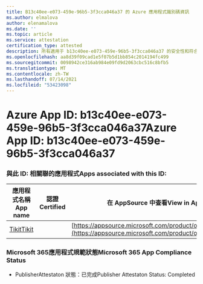 ```yaml
---
title: B13c40ee-e073-459e-96b5-3f3cca046a37 的 Azure 應用程式識別碼資訊
ms.author: elmalova
author: elenamalova
ms.date: ''
ms.topic: article
ms.service: attestation
certification_type: attested
description: 所有適用于 b13c40ee-e073-459e-96b5-3f3cca046a37 的安全性和符合性資訊資訊。
ms.openlocfilehash: aa8d39f09cad1e5f07b5d1bb854c2014194fc499
ms.sourcegitcommit: 0098942ce316ab984e09fd9d2063cbc516c8bfb5
ms.translationtype: MT
ms.contentlocale: zh-TW
ms.lasthandoff: 07/14/2021
ms.locfileid: "53423098"
---
```

# <a name="azure-app-id-b13c40ee-e073-459e-96b5-3f3cca046a37"></a><span data-ttu-id="63545-103">Azure App ID: b13c40ee-e073-459e-96b5-3f3cca046a37</span><span class="sxs-lookup"><span data-stu-id="63545-103">Azure App ID: b13c40ee-e073-459e-96b5-3f3cca046a37</span></span>


### <a name="apps-associated-with-this-id"></a><span data-ttu-id="63545-104">與此 ID: 相關聯的應用程式</span><span class="sxs-lookup"><span data-stu-id="63545-104">Apps associated with this ID:</span></span>
| <span data-ttu-id="63545-105">**應用程式名稱**</span><span class="sxs-lookup"><span data-stu-id="63545-105">**App name**</span></span> | <span data-ttu-id="63545-106">**認證**</span><span class="sxs-lookup"><span data-stu-id="63545-106">**Certified**</span></span> | <span data-ttu-id="63545-107">**在 AppSource 中查看**</span><span class="sxs-lookup"><span data-stu-id="63545-107">**View in AppSource**</span></span> |
|-|-|-|
| [<span data-ttu-id="63545-108">Tikit</span><span class="sxs-lookup"><span data-stu-id="63545-108">Tikit</span></span>](https://docs.microsoft.com/en-us/microsoft-365-app-certification/forward/WA200002602) |  | [https://appsource.microsoft.com/product/office/WA200002602](https://appsource.microsoft.com/product/office/WA200002602) |

### <a name="microsoft-365-app-compliance-status"></a><span data-ttu-id="63545-109">Microsoft 365應用程式規範狀態</span><span class="sxs-lookup"><span data-stu-id="63545-109">Microsoft 365 App Compliance Status</span></span>
- <span data-ttu-id="63545-110">PublisherAttestaton 狀態：已完成</span><span class="sxs-lookup"><span data-stu-id="63545-110">Publisher Attestaton Status: Completed</span></span>
